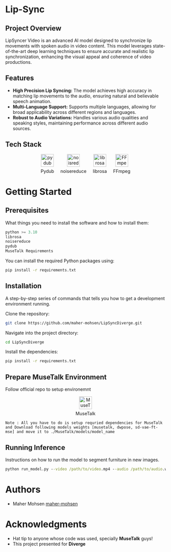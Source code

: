 # Lip-Sync
## Project Overview
LipSyncer Video is an advanced AI model designed to synchronize lip movements with spoken audio in video content. This model leverages state-of-the-art deep learning techniques to ensure accurate and realistic lip synchronization, enhancing the visual appeal and coherence of video productions.
## Features
- <b>High Precision Lip Syncing:</b> The model achieves high accuracy in matching lip movements to the audio, ensuring natural and believable speech animation.
- <b>Multi-Language Support:</b> Supports multiple languages, allowing for broad applicability across different regions and languages.
- <b>Robust to Audio Variations:</b>  Handles various audio qualities and speaking styles, maintaining performance across different audio sources.
## Tech Stack

<p align="left"> 

<!DOCTYPE html>
<html lang="en">
<head>
  <meta charset="UTF-8">
  <meta name="viewport" content="width=device-width, initial-scale=1.0">
  <style>
    .icon-container {
      display: flex;
      align-items: center;
      justify-content: center; /* Center the items horizontally */
      gap: 20px; /* Adjust spacing between icons as needed */
    }
    .icon-container div {
      text-align: center; /* Center the text below each icon */
    }
    .icon-container img {
      display: block;
      margin: 0 auto; /* Center the image */
    }
    .icon-container p {
      margin-top: 5px; /* Adjust spacing between image and text as needed */
      margin-bottom: 0; /* Remove bottom margin */
    }
  </style>
</head>
<body>
  <div class="icon-container">
    <div>
      <a href="https://pypi.org/project/pydub/" target="_blank" rel="noreferrer">
        <img src="https://s3.dualstack.us-east-2.amazonaws.com/pythondotorg-assets/media/files/python-logo-only.svg" alt="pydub" width="40" height="40"/>
      </a>
      <p>Pydub</p>
    </div>
    <div>
      <a href="https://pypi.org/project/noisereduce/" target="_blank" rel="noreferrer">
        <img src="https://s3.dualstack.us-east-2.amazonaws.com/pythondotorg-assets/media/files/python-logo-only.svg" alt="noisreduce" width="40" height="40"/>
      </a>
      <p>noisereduce</p>
    </div>
    <div>
      <a href="https://librosa.org/" target="_blank" rel="noreferrer">
        <img src="https://avatars.githubusercontent.com/u/18124827?s=200&v=4" alt="librosa" width="40" height="40"/>
      </a>
      <p>librosa</p>
    </div>
    <div>
      <a href="https://www.ffmpeg.org/" target="_blank" rel="noreferrer">
        <img src="https://img.icons8.com/?size=512&id=32418&format=png" alt="FFmpeg" width="40" height="40"/>
      </a>
      <p>FFmpeg</p>
    </div>
  </div>
</body>
</html>


# Getting Started
## Prerequisites
What things you need to install the software and how to install them:
```py
python >= 3.10
librosa
noisereduce
pydub
MuseTalk Requirements
```
You can install the required Python packages using:
```bash
pip install -r requirements.txt
```
## Installation
A step-by-step series of commands that tells you how to get a development environment running.

Clone the repository:
```bash
git clone https://github.com/maher-mohsen/LipSyncDiverge.git
```
Navigate into the project directory:
```cmd
cd LipSyncDiverge
```
Install the dependencies:
```cmd
pip install -r requirements.txt
```
## Prepare MuseTalk Environment
Follow official repo to setup environemnt
<html lang="en">
<head>
  <meta charset="UTF-8">
  <meta name="viewport" content="width=device-width, initial-scale=1.0">
</head>
<body>
  <div class="icon-container">
    <div>
      <a href="https://github.com/TMElyralab/MuseTalk/tree/main" target="_blank" rel="noreferrer">
        <img src="https://avatars.githubusercontent.com/u/163981778?s=48&v=4" alt="MuseTalk" width="40" height="40"/>
      </a>
      <p>MuseTalk</p>
    </div>
  </div>
</body>
</html>

```
Note : All you have to do is setup requried dependencies for MuseTalk and Download following models weights [musetalk, dwpose, sd-vae-ft-mse] and move it to ./MuseTalk/models/model_name
```
## Running Inference
Instructions on how to run the model to segment furniture in new images.
```cmd
python run_model.py --video /path/to/video.mp4 --audio /path/to/audio.wav
```
# Authors
- Maher Mohsen <a href="https://github.com/maher-mohsen">maher-mohsen</a>

# Acknowledgments
- Hat tip to anyone whose code was used, specially <b>MuseTalk</b> guys!
- This project presented for <b>Diverge</b>

